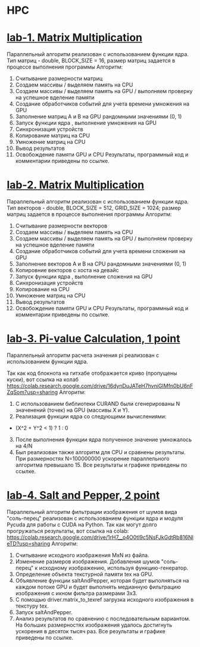 # HPC
# [lab-1. Matrix Multiplication](https://github.com/vellarLa/HPC/blob/main/HPC_1lab.ipynb)
Параллельный алгоритм реализован с использованием функции ядра.
Тип матриц - double, BLOCK_SIZE = 16, размер матриц задается в процессе выполнения программы
Алгоритм:
1) Считывание размерности матриц
2) Создаем массивы / выделяем память на CPU
3) Создаем массивы / выделяем память на GPU / выполняем проверку на успешное вделение памяти
4) Создание обработчиков событий для учета времени умножения на GPU
5) Заполнение матриц A и B на GPU рандомными значениями (0, 1)
6) Запуск функции ядра , выполнение умножения на GPU
7) Синхронизация устройств
8) Копирование матриц на CPU
9) Умножение матриц на CPU
10) Вывод результатов
11) Освобождение памяти GPU и CPU
Результаты, программный код и комментарии приведены по ссылке.

# [lab-2. Matrix Multiplication](https://github.com/vellarLa/HPC/blob/main/HPC_2lab.ipynb)
Параллельный алгоритм реализован с использованием функции ядра.
Тип векторов - double, BLOCK_SIZE = 512, GRID_SIZE = 1024; размер матриц задается в процессе выполнения программы
Алгоритм:
1) Считывание размерности векторов
2) Создаем массивы / выделяем память на CPU
3) Создаем массивы / выделяем память на GPU / выполняем проверку на успешное вделение памяти
4) Создание обработчиков событий для учета времени сложения на GPU
5) Заполнение векторов A и B на СPU рандомными значениями (0, 1)
6) Копировние векторов с хоста на девайс
7) Запуск функции ядра , выполнение сложения на GPU
8) Синхронизация устройств
9) Копирование  на CPU
10) Умножение матриц на CPU
11) Вывод результатов
12) Освобождение памяти GPU и CPU
Результаты, программный код и комментарии приведены по ссылке.

# [lab-3. Pi-value Calculation, 1 point](https://github.com/vellarLa/HPC/blob/main/HPC_3lab.ipynb)
Параллельный алгоритм расчета значения pi реализован с использованием функции ядра.

Так как код блокнота на гитхабе отображается криво (пропущены куски), вот ссылка на колаб
https://colab.research.google.com/drive/16dynDuJATeH7hvniGIMfn0bU6nFZqSom?usp=sharing
Алгоритм:
1) С использованием библиотеки CURAND были сгенерированы N значенений (точек) на GPU (массивы X и Y).
2) Реализация функции ядра со следующими вычислениями:
* (X^2 + Y^2 < 1) ? 1 : 0
3) После выполнения функции ядра полученное значение умножалось на 4/N
4) Был реализован также алгоритм для CPU и сравнены результаты. При размерностях N=100000000 ускорение параллельного алгоритма превышало 15.
  Все результаты и графике приведены по ссылке.

# [lab-4. Salt and Pepper, 2 point](https://github.com/vellarLa/HPC/blob/main/HPC_4lab.ipynb)
Параллельный алгоритм фильтрации изображения от шумов вида "соль-перец" реализован с использованием функции ядра и модуля Pycuda для работы с CUDA на Python.
Так как могут долго прогружаться результаты, вот ссылка на colab:
https://colab.research.google.com/drive/1rH7__o4O0tI9c5NsFJkGdtRb816NIeTD?usp=sharing
Алгоритм:
1) Считывание исходного изображения MxN из файла.
2) Изменение размеров изображения. Добавления шумов "соль-перец" к исходному изображению, используя функцию-генератор.
3) Определение объекта текстурной памяти tex на GPU.
4) Объявление функции saltAndPepper, которая будет выполняться на каждом потоке GPU и будет выполнять медианную фильтрацию изображения с икном фильтра размерами 3x3.
5) С помощью driver.matrix_to_texref загрузка исходного изображения в текстуру tex.
6) Запуск saltAndPepper.
7) Анализ результатов по сравнению с последовательным вариантом.
На больших размерностях изображения удалось достигнуть ускорения в десяток тысяч раз.
Все результаты и графике приведены по ссылке.
